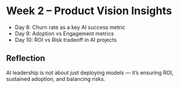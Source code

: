 # Week 2 – Product Vision Insights

- Day 8: Churn rate as a key AI success metric
- Day 9: Adoption vs Engagement metrics
- Day 10: ROI vs Risk tradeoff in AI projects

## Reflection
AI leadership is not about just deploying models — it’s ensuring ROI, sustained adoption, and balancing risks.
